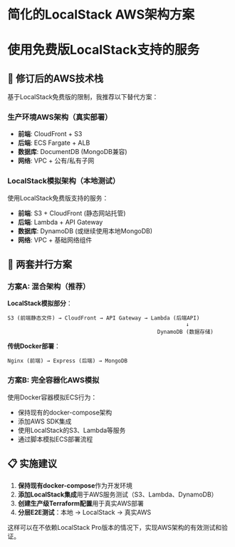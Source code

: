 # 简化的LocalStack AWS架构方案
# 使用免费版LocalStack支持的服务

## 🎯 修订后的AWS技术栈

基于LocalStack免费版的限制，我推荐以下替代方案：

### 生产环境AWS架构（真实部署）
- **前端**: CloudFront + S3
- **后端**: ECS Fargate + ALB  
- **数据库**: DocumentDB (MongoDB兼容)
- **网络**: VPC + 公有/私有子网

### LocalStack模拟架构（本地测试）
使用LocalStack免费版支持的服务：
- **前端**: S3 + CloudFront (静态网站托管)
- **后端**: Lambda + API Gateway
- **数据库**: DynamoDB (或继续使用本地MongoDB)
- **网络**: VPC + 基础网络组件

## 🔄 两套并行方案

### 方案A: 混合架构（推荐）
**LocalStack模拟部分**：
```
S3 (前端静态文件) → CloudFront → API Gateway → Lambda (后端API)
                                                        ↓
                                               DynamoDB (数据存储)
```

**传统Docker部署**：
```
Nginx (前端) → Express (后端) → MongoDB
```

### 方案B: 完全容器化AWS模拟
使用Docker容器模拟ECS行为：
- 保持现有的docker-compose架构
- 添加AWS SDK集成
- 使用LocalStack的S3、Lambda等服务
- 通过脚本模拟ECS部署流程

## 📋 实施建议

1. **保持现有docker-compose**作为开发环境
2. **添加LocalStack集成**用于AWS服务测试（S3、Lambda、DynamoDB）
3. **创建生产级Terraform配置**用于真实AWS部署
4. **分层E2E测试**：本地 → LocalStack → 真实AWS

这样可以在不依赖LocalStack Pro版本的情况下，实现AWS架构的有效测试和验证。

